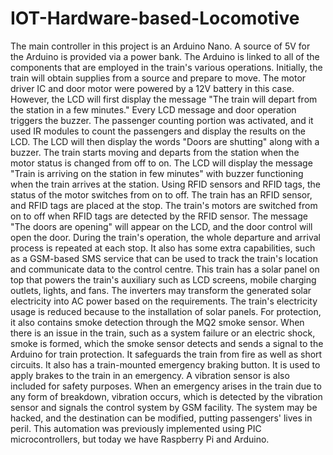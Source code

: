 # IOT-Hardware-based-Locomotive

The main controller in this project is an Arduino Nano. A source of 5V for the Arduino is provided
via a power bank. The Arduino is linked to all of the components that are employed in the train's
various operations. Initially, the train will obtain supplies from a source and prepare to move. The
motor driver IC and door motor were powered by a 12V battery in this case. However, the LCD
will first display the message "The train will depart from the station in a few minutes." Every LCD
message and door operation triggers the buzzer.
The passenger counting portion was activated, and it used IR modules to count the passengers and
display the results on the LCD. The LCD will then display the words "Doors are shutting" along
with a buzzer. The train starts moving and departs from the station when the motor status is
changed from off to on.
The LCD will display the message "Train is arriving on the station in few minutes" with buzzer
functioning when the train arrives at the station. Using RFID sensors and RFID tags, the status of
the motor switches from on to off.
The train has an RFID sensor, and RFID tags are placed at the stop. The train's motors are
switched from on to off when RFID tags are detected by the RFID sensor. The message "The
doors are opening" will appear on the LCD, and the door control will open the door. During the
train's operation, the whole departure and arrival process is repeated at each stop.
It also has some extra capabilities, such as a GSM-based SMS service that can be used to track the
train's location and communicate data to the control centre.
This train has a solar panel on top that powers the train's auxiliary such as LCD screens, mobile
charging outlets, lights, and fans. The inverters may transform the generated solar electricity into
AC power based on the requirements. The train's electricity usage is reduced because to the
installation of solar panels.
For protection, it also contains smoke detection through the MQ2 smoke sensor. When there is an
issue in the train, such as a system failure or an electric shock, smoke is formed, which the smoke
sensor detects and sends a signal to the Arduino for train protection.
It safeguards the train from fire as well as short circuits.
It also has a train-mounted emergency braking button. It is used to apply brakes to the train in an
emergency. A vibration sensor is also included for safety purposes. When an emergency arises in
the train due to any form of breakdown, vibration occurs, which is detected by the vibration sensor
and signals the control system by GSM facility.
The system may be hacked, and the destination can be modified, putting passengers' lives in peril.
This automation was previously implemented using PIC microcontrollers, but today we have
Raspberry Pi and Arduino.
